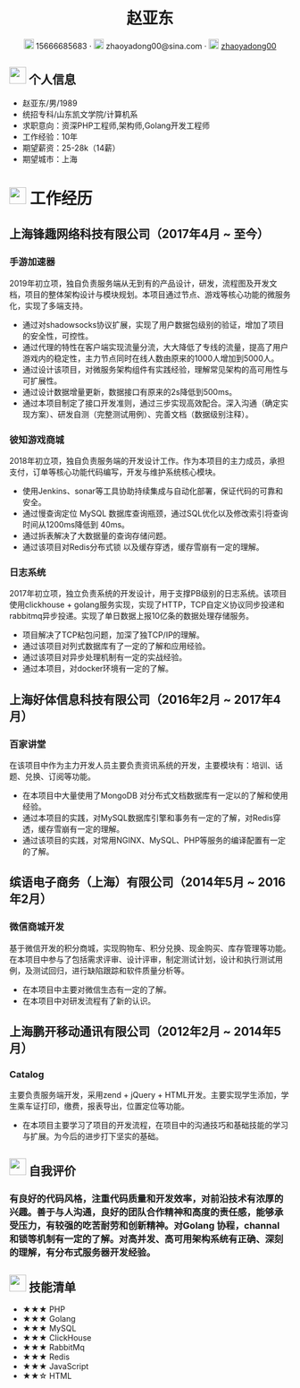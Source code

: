  <center>
     <h1>赵亚东</h1>
     <div>
         <span>
             <img src="assets/phone-solid.svg" width="18px">
             15666685683
         </span>
         ·
         <span>
             <img src="assets/envelope-solid.svg" width="18px">
             zhaoyadong00@sina.com
         </span>
         ·
         <span>
             <img src="assets/github-brands.svg" width="18px">
             <a href="https://github.com/zhaoyadong00">zhaoyadong00</a>
         </span>
     </div>
 </center>

 ## <img src="assets/info-circle-solid.svg" width="30px"> 个人信息 

 - 赵亚东/男/1989
 - 统招专科/山东凯文学院/计算机系
 - 求职意向：资深PHP工程师,架构师,Golang开发工程师
 - 工作经验：10年
 - 期望薪资：25-28k（14薪）
 - 期望城市：上海

# <img src="assets/briefcase-solid.svg" width="30px"> 工作经历
## 上海锋趣网络科技有限公司（2017年4月 ~ 至今）

### 手游加速器
2019年初立项，独自负责服务端从无到有的产品设计，研发，流程图及开发文档，项目的整体架构设计与模块规划。本项目通过节点、游戏等核心功能的微服务化，实现了多端支持。
- 通过对shadowsocks协议扩展，实现了用户数据包级别的验证，增加了项目的安全性，可控性。
- 通过代理的特性在客户端实现流量分流，大大降低了专线的流量，提高了用户游戏内的稳定性，主力节点同时在线人数由原来的1000人增加到5000人。
- 通过设计该项目，对微服务架构组件有实践经验，理解常见架构的高可用性与可扩展性。
- 通过设计数据增量更新，数据接口有原来的2s降低到500ms。
- 通过本项目制定了接口开发准则，通过三步实现高效配合。深入沟通（确定实现方案）、研发自测（完整测试用例）、完善文档（数据级别注释）。

### 彼知游戏商城
2018年初立项，独自负责服务端的开发设计工作。作为本项目的主力成员，承担支付，订单等核心功能代码编写，开发与维护系统核心模块。
- 使用Jenkins、sonar等工具协助持续集成与自动化部署，保证代码的可靠和安全。
- 通过慢查询定位 MySQL 数据库查询瓶颈，通过SQL优化以及修改索引将查询时间从1200ms降低到 40ms。
- 通过拆表解决了大数据量的查询存储问题。
- 通过该项目对Redis分布式锁 以及缓存穿透，缓存雪崩有一定的理解。

### 日志系统
2017年初立项，独立负责系统的开发设计，用于支撑PB级别的日志系统。该项目使用clickhouse + golang服务实现，实现了HTTP，TCP自定义协议同步投递和rabbitmq异步投递。实现了单日数据上报10亿条的数据处理存储服务。
- 项目解决了TCP粘包问题，加深了独TCP/IP的理解。
- 通过该项目对列式数据库有了一定的了解和应用经验。
- 通过该项目对异步处理机制有一定的实战经验。
- 通过本项目，对docker环境有一定的了解。

## 上海好体信息科技有限公司（2016年2月 ~ 2017年4月）

### 百家讲堂
在该项目中作为主力开发人员主要负责资讯系统的开发，主要模块有：培训、话题、兑换、订阅等功能。
- 在本项目中大量使用了MongoDB 对分布式文档数据库有一定以的了解和使用经验。
- 通过本项目的实践，对MySQL数据库引擎和事务有一定的了解，对Redis穿透，缓存雪崩有一定的理解。
- 通过该项目的实践，对常用NGINX、MySQL、PHP等服务的编译配置有一定的了解。

## 缤语电子商务（上海）有限公司（2014年5月 ~ 2016年2月）
### 微信商城开发
基于微信开发的积分商城，实现购物车、积分兑换、现金购买、库存管理等功能。在本项目中参与了包括需求评审、设计评审，制定测试计划，设计和执行测试用例，及测试回归，进行缺陷跟踪和软件质量分析等。
- 在本项目中主要对微信生态有一定的了解。
- 在本项目中对研发流程有了新的认识。

## 上海鹏开移动通讯有限公司（2012年2月 ~ 2014年5月）
### Catalog
主要负责服务端开发，采用zend + jQuery + HTML开发。主要实现学生添加，学生乘车证打印，缴费，报表导出，位置定位等功能。
- 在本项目主要学习了项目的开发流程，在项目中的沟通技巧和基础技能的学习与扩展。为今后的进步打下坚实的基础。

## <img src="assets/info-circle-solid.svg" width="30px"> 自我评价
### 有良好的代码风格，注重代码质量和开发效率，对前沿技术有浓厚的兴趣。善于与人沟通，良好的团队合作精神和高度的责任感，能够承受压力，有较强的吃苦耐劳和创新精神。对Golang 协程，channal 和锁等机制有一定的了解。对高并发、高可用架构系统有正确、深刻的理解，有分布式服务器开发经验。

## <img src="assets/tools-solid.svg" width="30px"> 技能清单

- ★★★ PHP
- ★★★ Golang
- ★★★ MySQL
- ★★★ ClickHouse
- ★★★ RabbitMq
- ★★★ Redis
- ★★★ JavaScript
- ★★☆ HTML
